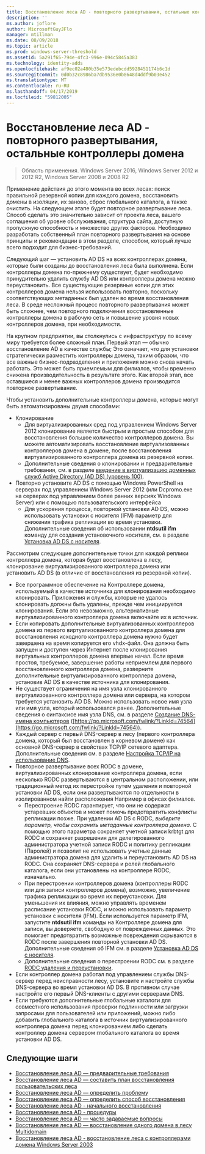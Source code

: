 ```yaml
---
title: Восстановление леса AD - повторного развертывания, остальные контроллеры домена
description: ''
ms.author: joflore
author: MicrosoftGuyJFlo
manager: mtillman
ms.date: 08/09/2018
ms.topic: article
ms.prod: windows-server-threshold
ms.assetid: 5a291f65-794e-4fc3-996e-094c5845a383
ms.technology: identity-adds
ms.openlocfilehash: af9ec02a480b35e573edebcdd5928451174b6c1d
ms.sourcegitcommit: 0d0b32c8986ba7db9536e0b8648d4ddf9b03e452
ms.translationtype: MT
ms.contentlocale: ru-RU
ms.lasthandoff: 04/17/2019
ms.locfileid: "59812005"
---
```

# <a name="ad-forest-recovery---redeploy-remaining-dcs"></a>Восстановление леса AD - повторного развертывания, остальные контроллеры домена

>Область применения. Windows Server 2016, Windows Server 2012 и 2012 R2, Windows Server 2008 и 2008 R2

Применение действия до этого момента во всех лесах: поиск правильной резервной копии для каждого домена, восстановить домены в изоляции, их заново, сброс глобального каталога, а также очистить. На следующем этапе будет повторное развертывание леса. Способ сделать это значительно зависит от проекта леса, вашего соглашения об уровне обслуживания, структура сайта, доступную пропускную способность и множество других факторов. Необходимо разработать собственный план повторного развертывания на основе принципы и рекомендации в этом разделе, способом, который лучше всего подходит для бизнес-требований.  
  
Следующий шаг — установить AD DS на всех контроллерах домена, которые были созданы до восстановления леса была выполнена. Если контроллеры домена по-прежнему существует, будет необходимо принудительно удалить службу AD DS или контроллеры домена можно переустановить. Все существующие резервные копии для этих контроллеров домена нельзя использовать повторно, поскольку соответствующих метаданных был удален во время восстановления леса. В среде несложный процесс повторного развертывания может быть сложнее, чем повторного подключения восстановленные контроллеры домена в рабочую сеть и повышение уровня новых контроллеров домена, при необходимости.  
  
На крупном предприятии, вы столкнулись с инфраструктуру по всему миру требуется более сложный план. Первый этап — обычно восстановление AD в качестве службы; Это означает, что для установки стратегически разместить контроллеры домена, таким образом, что все важные бизнес-подразделения и приложения можно снова начать работать. Это может быть приемлемым для филиалов, чтобы временно снижена производительность в результате этого. Как второй этап, все оставшиеся и менее важных контроллеров домена производится повторное развертывание.  
  
 Чтобы установить дополнительные контроллеры домена, которые могут быть автоматизированы двумя способами:  
  
- Клонирование  
   - Для виртуализированных сред под управлением Windows Server 2012 клонирование является быстрым и простым способом для восстановления большое количество контроллеров домена. Вы можете автоматизировать восстановление виртуализованных контроллеров домена в домене, после восстановления виртуализированного контроллера домена из резервной копии.  
   - Дополнительные сведения о клонировании и предварительные требования, см. в разделе [введение в виртуализацию доменных служб Active Directory (AD DS) (уровень 100)](https://technet.microsoft.com/library/hh831734.aspx).  
- Повторно установите AD DS с помощью Windows PowerShell на серверах под управлением Windows Server 2012 (или Dcpromo.exe на серверах под управлением более ранних версиях Windows Server) или с помощью пользовательского интерфейса  
   - Для ускорения процесса, повторной установки AD DS, можно использовать установки с носителя (IFM) параметр для снижения трафика репликации во время установки. Дополнительные сведения об использовании **ntdsutil ifm** команду для создания установочного носителя, см. в разделе [Установка AD DS с носителя](https://technet.microsoft.com/library/cc770654\(WS.10\).aspx).  

Рассмотрим следующие дополнительные точки для каждой реплики контроллера домена, которая будет восстановлена в лесу, клонирование виртуализированного контроллера домена или установить AD DS (в отличие от восстановления из резервной копии).  
  
- Все программное обеспечение на Контроллере домена, используемый в качестве источника для клонирования необходимо клонировать. Приложения и службы, которые не удалось клонировать должны быть удалены, прежде чем инициируется клонирования. Если это невозможно, альтернативные виртуализированного контроллера домена включайте их в источник.  
- Если копировать дополнительные виртуализованных контроллеров домена из первого виртуализованного контроллера домена для восстановления исходного контроллера домена нужно будет завершена на время копируется его vhdx-файл. Она должна быть запущен и доступен через Интернет после клонирования виртуальных контроллеров домена впервые начал. Если время простоя, требуемое, завершение работы неприемлем для первого восстановленного контроллера домена, разверните дополнительные виртуализированного контроллера домена, установив AD DS в качестве источника для клонирования.  
- Не существует ограничения на имя узла клонированного виртуализованного контроллера домена или сервера, на котором требуется установить AD DS. Можно использовать новое имя узла или имя узла, который использовался ранее. Дополнительные сведения о синтаксисе имя узла DNS, см. в разделе [Создание DNS-имена компьютеров](https://technet.microsoft.com/library/cc785282.aspx) ([https://go.microsoft.com/fwlink/?LinkId=74564](https://go.microsoft.com/fwlink/?LinkId=74564)).  
- Каждый сервер с первый DNS-сервер в лесу (первого контроллера домена, который был восстановлен в корневом домене) как основной DNS-сервер в свойствах TCP/IP сетевого адаптера. Дополнительные сведения см. в разделе [Настройка TCP/IP на использование DNS](https://technet.microsoft.com/library/cc779282.aspx).  
- Повторное развертывание всех RODC в домене, виртуализированных клонирование контроллера домена, если несколько RODC развертываются в центральном расположении, или традиционный метод их перестройке путем удаления и повторной установки AD DS, если они развертываются по отдельности в изолированном найти расположения Например в офисах филиалов.  
   - Перестроение RODC гарантирует, что они не содержат устаревших объектов и может помочь предотвратить конфликты репликации позже. При удалении AD DS с RODC, *выберите параметр, чтобы сохранить метаданные контроллера домена*. С помощью этого параметра сохраняет учетной записи krbtgt для RODC и сохраняет разрешения для делегированного администратора учетной записи RODC и политику репликации (Паролей) и позволит не использовать учетные данные администратора домена для удалить и переустановить AD DS на RODC. Она сохраняет DNS-сервера и ролей глобального каталога, если они установлены на контроллере RODC, изначально.  
   - При перестроении контроллеров домена (контроллеры RODC или для записи контроллеров домена), возможно, увеличение трафика репликации во время их переустановки. Для уменьшения их влияния, можно управлять временем расписание установки RODC, и можно использовать параметр установки с носителя (IFM). Если используется параметр IFM, запустите **ntdsutil ifm** команды на Контроллере домена для записи, вы доверяете, свободную от поврежденных данных. Это помогает предотвратить возможные повреждения скрываются в RODC после завершения повторной установки AD DS. Дополнительные сведения об IFM см. в разделе [Установка AD DS с носителя](https://technet.microsoft.com/library/cc770654\(WS.10\).aspx).  
   - Дополнительные сведения о перестроении RODC см. в разделе [RODC удаления и переустановки](https://technet.microsoft.com/library/cc835490\(WS.10\).aspx).  
- Если контроллер домена работал под управлением службы DNS-сервер перед неисправности лесу, установите и настройте службы DNS-сервера во время установки AD DS. В противном случае настройте его первый DNS-клиенты с другими серверами DNS.  
- Если требуются дополнительные глобальные каталоги для совместного использования проверки подлинности или загрузки запросами для пользователей или приложений, можно либо добавить глобального каталога в источник виртуализированного контроллера домена перед клонированием либо сделать контроллер домена сервером глобального каталога во время установки AD DS.  
  
## <a name="next-steps"></a>Следующие шаги

- [Восстановление леса AD — предварительные требования](AD-Forest-Recovery-Prerequisties.md)  
- [Восстановление леса AD — составить план восстановления пользовательских леса](AD-Forest-Recovery-Devising-a-Plan.md)  
- [Восстановление леса AD — определить проблему](AD-Forest-Recovery-Identify-the-Problem.md)
- [Восстановление леса AD — определить способ восстановления](AD-Forest-Recovery-Determine-how-to-Recover.md)
- [Восстановление леса AD - начального восстановления](AD-Forest-Recovery-Perform-initial-recovery.md)  
- [Восстановление леса AD - процедуры](AD-Forest-Recovery-Procedures.md)  
- [Восстановление леса AD — часто задаваемые вопросы](AD-Forest-Recovery-FAQ.md)  
- [Восстановление леса AD — восстановление одного домена в лесу Multidomain](AD-Forest-Recovery-Single-Domain-in-Multidomain-Recovery.md)  
- [Восстановление леса AD - восстановление леса с контроллерами домена Windows Server 2003](AD-Forest-Recovery-Windows-Server-2003.md)
